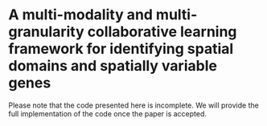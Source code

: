 



# A multi-modality and multi-granularity collaborative learning framework for identifying spatial domains and spatially variable genes



Please note that the code presented here is incomplete. We will provide the full implementation of the code once the paper is accepted.
